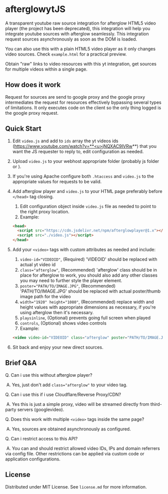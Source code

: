 # afterglowytJS
A transparent youtube raw source integration for afterglow HTML5 video player (the project has been deprecated), this integration will help you integrate youtube sources with afterglow seamlessly. This integration request sources asynchronously as soon as the DOM is loaded.

You can also use this with a plain HTML5 video player as it only changes video sources. Check `example.html` for a practical preview.

Obtain "raw" links to video resources with this yt integration, get sources for multiple videos within a single page.

## How does it work

Request for sources are send to google proxy and the google proxy intermediates the request for resources effectively bypassing several types of limitations. It only executes code on the client so the only thing logged is the google proxy request.

## Quick Start

1. Edit `video.js` and add to `ids` array the yt videos ids (https://www.youtube.com/watch?v=**<u>jNQXAC9IVRw</u>**) that you want the JS requester to reply to, edit configuration as needed.

2. Upload `video.js` to your webhost appropriate folder (probably js folder or ).

3. If you're using Apache configure both `.htaccess` and `video.js` to the appropriate values for requests to be valid.

4. Add afterglow player and `video.js` to your HTML page preferably before `</head>` tag closing.

   1. Edit configuration object inside `video.js` file as needed to point to the right proxy location.
   2. Example:

   ```html
   <head>
     <script src="https://cdn.jsdelivr.net/npm/afterglowplayer@1.x"></script>
     <script src="./video.js"></script>
   </head>
   ```

5. Add your `<video>` tags with custom attributes as needed and include:

   1. `video-id="VIDEOID"`, (Required) 'VIDEOID' should be replaced with actual yt video id
   2. `class="afterglow"`, (Recommended) 'afterglow' class should be in place for afterglow to work, you should also add any other classes you may need to further style the player element.
   3. `poster="PATH/TO/IMAGE.JPG"`, (Recommended) 'PATH/TO/IMAGE.JPG' should be replaced with actual poster/thumb image path for the video
   4. `width="1920" height="1080"`, (Recommended) replace width and height values with appropriate dimensions as necessary, if you're using afterglow then it's necessary.
   5. `playsinline`, (Optional) prevents going full screen when played
   6. `controls`, (Optional) shows video controls
   7. Example:

   ```html
   <video video-id="VIDEOID" class="afterglow" poster="PATH/TO/IMAGE.JPG" width="1920" height="1080" playsinline controls></video>
   ```

6. Sit back and enjoy your new direct sources.


## Brief Q&A

Q. Can i use this without afterglow player?

​	A. Yes, just don't add `class="afterglow"` to your video tag.

Q. Can i use this if i use Cloudflare/Reverse Proxy/CDN?

​	A. Yes this is just a simple proxy, video will be streamed directly from third-party servers (googlevideo).

Q. Does this work with multiple `<video>` tags inside the same page?

​	A. Yes, sources are obtained asynchronously as configured.

Q. Can i restrict access to this API?

​	A. You can and should restrict allowed video IDs, IPs and domain referrers via config file. Other restrictions can be applied via custom code or application configurations.

## License

Distributed under MIT License. See `license.md` for more information.
